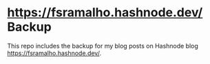# https://fsramalho.hashnode.dev/ Backup

This repo includes the backup for my blog posts on Hashnode blog https://fsramalho.hashnode.dev/.
